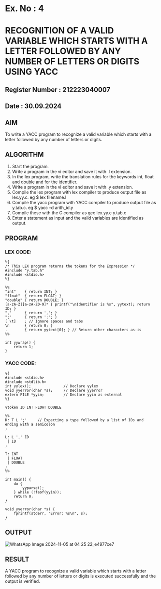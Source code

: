 # Ex. No : 4	
# RECOGNITION OF A VALID VARIABLE WHICH STARTS WITH A LETTER FOLLOWED BY ANY NUMBER OF LETTERS OR DIGITS USING YACC
## Register Number : 212223040007
## Date : 30.09.2024

## AIM   
To write a YACC program to recognize a valid variable which starts with a letter followed by any number of letters or digits.

## ALGORITHM
1.	Start the program.
2.	Write a program in the vi editor and save it with .l extension.
3.	In the lex program, write the translation rules for the keywords int, float and double and for the identifier.
4.	Write a program in the vi editor and save it with .y extension.
5.	Compile the lex program with lex compiler to produce output file as lex.yy.c. eg $ lex filename.l
6.	Compile the yacc program with YACC compiler to produce output file as y.tab.c. eg $ yacc –d arith_id.y
7.	Compile these with the C compiler as gcc lex.yy.c y.tab.c
8.	Enter a statement as input and the valid variables are identified as output.

## PROGRAM
### LEX CODE:
```
%{
/* This LEX program returns the tokens for the Expression */
#include "y.tab.h"
#include <stdio.h>
%}

%%
"int"    { return INT; }
"float"  { return FLOAT; }
"double" { return DOUBLE; }
[a-zA-Z][a-zA-Z0-9]* { printf("\nIdentifier is %s", yytext); return ID; }
","      { return ','; }
";"      { return ';'; }
[ \t]    ; // Ignore spaces and tabs
\n       { return 0; }
.        { return yytext[0]; } // Return other characters as-is
%%

int yywrap() {
    return 1;
}
```
### YACC CODE:
```
%{
#include <stdio.h>
#include <stdlib.h>
int yylex();               // Declare yylex
void yyerror(char *s);     // Declare yyerror
extern FILE *yyin;         // Declare yyin as external
%}

%token ID INT FLOAT DOUBLE

%%
D: T L ';'     // Expecting a type followed by a list of IDs and ending with a semicolon
;

L: L ',' ID
 | ID
;

T: INT
 | FLOAT
 | DOUBLE
;
%%

int main() {
    do {
        yyparse();
    } while (!feof(yyin));
    return 0;
}

void yyerror(char *s) {
    fprintf(stderr, "Error: %s\n", s);
}
```

## OUTPUT 
![WhatsApp Image 2024-11-05 at 04 25 22_e4977ce7](https://github.com/user-attachments/assets/0c380959-ed49-49c0-bdc7-b00c63227265)

## RESULT
A  YACC program to recognize a valid variable which starts with a letter followed by any number of letters or digits is executed successfully and the output is verified.



